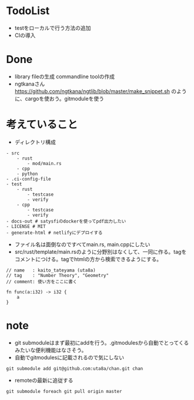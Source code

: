 # TodoList
- testをローカルで行う方法の追加
- CIの導入
# Done
- library fileの生成 commandline toolの作成
- ngtkanaさん https://github.com/ngtkana/ngtlib/blob/master/make_snippet.sh のように、cargoを使おう。gitmoduleを使う

# 考えていること
- ディレクトリ構成
```
- src
    - rust
        - mod/main.rs
    - cpp
    - python
- .ci-config-file
- test
    - rust
        - testcase
        - verify
    - cpp
        - testcase
        - verify
- docs-out # satysfiのdockerを使ってpdf出力したい
- LICENSE # MIT
- generate-html # netlifyにデプロイする
```
- ファイル名は面倒なのですべてmain.rs, main.cppにしたい
- src/rust/template/main.rsのように分野別はなくして、一同に作る。tagをコメントにつける。tagでhtmlの方から検索できるようにする。
```
// name   : kaito_tateyama (uta8a)
// tag    : "Number Theory", "Geometry"
// comment: 使い方をここに書く

fn func(a:i32) -> i32 {
    a
}
```
# note
- git submoduleはまず最初にaddを行う。.gitmodulesから自動でとってくるみたいな便利機能はなさそう。
- 自動でgitmodulesに記載されるので気にしない
```
git submodule add git@github.com:uta8a/chan.git chan
```
- remoteの最新に追従する
```
git submodule foreach git pull origin master
```
